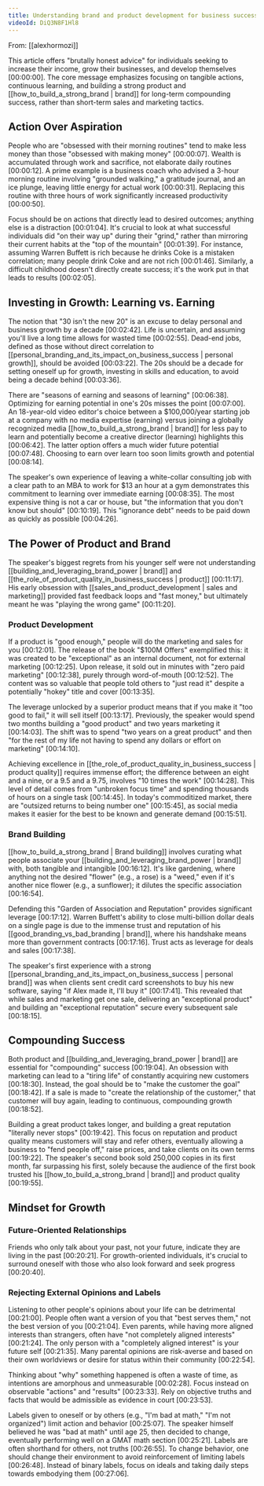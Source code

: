 ```yaml
---
title: Understanding brand and product development for business success
videoId: DiQ3N8F1Hl8
---
```


From: [[alexhormozi]] <br/> 

This article offers "brutally honest advice" for individuals seeking to increase their income, grow their businesses, and develop themselves <a class="yt-timestamp" data-t="00:00:00">[00:00:00]</a>. The core message emphasizes focusing on tangible actions, continuous learning, and building a strong product and [[how_to_build_a_strong_brand | brand]] for long-term compounding success, rather than short-term sales and marketing tactics.

## Action Over Aspiration

People who are "obsessed with their morning routines" tend to make less money than those "obsessed with making money" <a class="yt-timestamp" data-t="00:00:07">[00:00:07]</a>. Wealth is accumulated through work and sacrifice, not elaborate daily routines <a class="yt-timestamp" data-t="00:00:12">[00:00:12]</a>. A prime example is a business coach who advised a 3-hour morning routine involving "grounded walking," a gratitude journal, and an ice plunge, leaving little energy for actual work <a class="yt-timestamp" data-t="00:00:31">[00:00:31]</a>. Replacing this routine with three hours of work significantly increased productivity <a class="yt-timestamp" data-t="00:00:50">[00:00:50]</a>.

Focus should be on actions that directly lead to desired outcomes; anything else is a distraction <a class="yt-timestamp" data-t="00:01:04">[00:01:04]</a>. It's crucial to look at what successful individuals did "on their way up" during their "grind," rather than mirroring their current habits at the "top of the mountain" <a class="yt-timestamp" data-t="00:01:39">[00:01:39]</a>. For instance, assuming Warren Buffett is rich because he drinks Coke is a mistaken correlation; many people drink Coke and are not rich <a class="yt-timestamp" data-t="00:01:46">[00:01:46]</a>. Similarly, a difficult childhood doesn't directly create success; it's the work put in that leads to results <a class="yt-timestamp" data-t="00:02:05">[00:02:05]</a>.

## Investing in Growth: Learning vs. Earning

The notion that "30 isn't the new 20" is an excuse to delay personal and business growth by a decade <a class="yt-timestamp" data-t="00:02:42">[00:02:42]</a>. Life is uncertain, and assuming you'll live a long time allows for wasted time <a class="yt-timestamp" data-t="00:02:55">[00:02:55]</a>. Dead-end jobs, defined as those without direct correlation to [[personal_branding_and_its_impact_on_business_success | personal growth]], should be avoided <a class="yt-timestamp" data-t="00:03:22">[00:03:22]</a>. The 20s should be a decade for setting oneself up for growth, investing in skills and education, to avoid being a decade behind <a class="yt-timestamp" data-t="00:03:36">[00:03:36]</a>.

There are "seasons of earning and seasons of learning" <a class="yt-timestamp" data-t="00:06:38">[00:06:38]</a>. Optimizing for earning potential in one's 20s misses the point <a class="yt-timestamp" data-t="00:07:00">[00:07:00]</a>. An 18-year-old video editor's choice between a $100,000/year starting job at a company with no media expertise (earning) versus joining a globally recognized media [[how_to_build_a_strong_brand | brand]] for less pay to learn and potentially become a creative director (learning) highlights this <a class="yt-timestamp" data-t="00:06:42">[00:06:42]</a>. The latter option offers a much wider future potential <a class="yt-timestamp" data-t="00:07:48">[00:07:48]</a>. Choosing to earn over learn too soon limits growth and potential <a class="yt-timestamp" data-t="00:08:14">[00:08:14]</a>.

The speaker's own experience of leaving a white-collar consulting job with a clear path to an MBA to work for $13 an hour at a gym demonstrates this commitment to learning over immediate earning <a class="yt-timestamp" data-t="00:08:35">[00:08:35]</a>. The most expensive thing is not a car or house, but "the information that you don't know but should" <a class="yt-timestamp" data-t="00:10:19">[00:10:19]</a>. This "ignorance debt" needs to be paid down as quickly as possible <a class="yt-timestamp" data-t="00:04:26">[00:04:26]</a>.

## The Power of Product and Brand

The speaker's biggest regrets from his younger self were not understanding [[building_and_leveraging_brand_power | brand]] and [[the_role_of_product_quality_in_business_success | product]] <a class="yt-timestamp" data-t="00:11:17">[00:11:17]</a>. His early obsession with [[sales_and_product_development | sales and marketing]] provided fast feedback loops and "fast money," but ultimately meant he was "playing the wrong game" <a class="yt-timestamp" data-t="00:11:20">[00:11:20]</a>.

### Product Development
If a product is "good enough," people will do the marketing and sales for you <a class="yt-timestamp" data-t="00:12:01">[00:12:01]</a>. The release of the book "$100M Offers" exemplified this: it was created to be "exceptional" as an internal document, not for external marketing <a class="yt-timestamp" data-t="00:12:25">[00:12:25]</a>. Upon release, it sold out in minutes with "zero paid marketing" <a class="yt-timestamp" data-t="00:12:38">[00:12:38]</a>, purely through word-of-mouth <a class="yt-timestamp" data-t="00:12:52">[00:12:52]</a>. The content was so valuable that people told others to "just read it" despite a potentially "hokey" title and cover <a class="yt-timestamp" data-t="00:13:35">[00:13:35]</a>.

The leverage unlocked by a superior product means that if you make it "too good to fail," it will sell itself <a class="yt-timestamp" data-t="00:13:17">[00:13:17]</a>. Previously, the speaker would spend two months building a "good product" and two years marketing it <a class="yt-timestamp" data-t="00:14:03">[00:14:03]</a>. The shift was to spend "two years on a great product" and then "for the rest of my life not having to spend any dollars or effort on marketing" <a class="yt-timestamp" data-t="00:14:10">[00:14:10]</a>.

Achieving excellence in [[the_role_of_product_quality_in_business_success | product quality]] requires immense effort; the difference between an eight and a nine, or a 9.5 and a 9.75, involves "10 times the work" <a class="yt-timestamp" data-t="00:14:28">[00:14:28]</a>. This level of detail comes from "unbroken focus time" and spending thousands of hours on a single task <a class="yt-timestamp" data-t="00:14:45">[00:14:45]</a>. In today's commoditized market, there are "outsized returns to being number one" <a class="yt-timestamp" data-t="00:15:45">[00:15:45]</a>, as social media makes it easier for the best to be known and generate demand <a class="yt-timestamp" data-t="00:15:51">[00:15:51]</a>.

### Brand Building
[[how_to_build_a_strong_brand | Brand building]] involves curating what people associate your [[building_and_leveraging_brand_power | brand]] with, both tangible and intangible <a class="yt-timestamp" data-t="00:16:12">[00:16:12]</a>. It's like gardening, where anything not the desired "flower" (e.g., a rose) is a "weed," even if it's another nice flower (e.g., a sunflower); it dilutes the specific association <a class="yt-timestamp" data-t="00:16:54">[00:16:54]</a>.

Defending this "Garden of Association and Reputation" provides significant leverage <a class="yt-timestamp" data-t="00:17:12">[00:17:12]</a>. Warren Buffett's ability to close multi-billion dollar deals on a single page is due to the immense trust and reputation of his [[good_branding_vs_bad_branding | brand]], where his handshake means more than government contracts <a class="yt-timestamp" data-t="00:17:16">[00:17:16]</a>. Trust acts as leverage for deals and sales <a class="yt-timestamp" data-t="00:17:38">[00:17:38]</a>.

The speaker's first experience with a strong [[personal_branding_and_its_impact_on_business_success | personal brand]] was when clients sent credit card screenshots to buy his new software, saying "if Alex made it, I'll buy it" <a class="yt-timestamp" data-t="00:17:41">[00:17:41]</a>. This revealed that while sales and marketing get one sale, delivering an "exceptional product" and building an "exceptional reputation" secure every subsequent sale <a class="yt-timestamp" data-t="00:18:15">[00:18:15]</a>.

## Compounding Success

Both product and [[building_and_leveraging_brand_power | brand]] are essential for "compounding" success <a class="yt-timestamp" data-t="00:19:04">[00:19:04]</a>. An obsession with marketing can lead to a "tiring life" of constantly acquiring new customers <a class="yt-timestamp" data-t="00:18:30">[00:18:30]</a>. Instead, the goal should be to "make the customer the goal" <a class="yt-timestamp" data-t="00:18:42">[00:18:42]</a>. If a sale is made to "create the relationship of the customer," that customer will buy again, leading to continuous, compounding growth <a class="yt-timestamp" data-t="00:18:52">[00:18:52]</a>.

Building a great product takes longer, and building a great reputation "literally never stops" <a class="yt-timestamp" data-t="00:19:42">[00:19:42]</a>. This focus on reputation and product quality means customers will stay and refer others, eventually allowing a business to "fend people off," raise prices, and take clients on its own terms <a class="yt-timestamp" data-t="00:19:22">[00:19:22]</a>. The speaker's second book sold 250,000 copies in its first month, far surpassing his first, solely because the audience of the first book trusted his [[how_to_build_a_strong_brand | brand]] and product quality <a class="yt-timestamp" data-t="00:19:55">[00:19:55]</a>.

## Mindset for Growth

### Future-Oriented Relationships
Friends who only talk about your past, not your future, indicate they are living in the past <a class="yt-timestamp" data-t="00:20:21">[00:20:21]</a>. For growth-oriented individuals, it's crucial to surround oneself with those who also look forward and seek progress <a class="yt-timestamp" data-t="00:20:40">[00:20:40]</a>.

### Rejecting External Opinions and Labels
Listening to other people's opinions about your life can be detrimental <a class="yt-timestamp" data-t="00:21:00">[00:21:00]</a>. People often want a version of you that "best serves them," not the best version of you <a class="yt-timestamp" data-t="00:21:04">[00:21:04]</a>. Even parents, while having more aligned interests than strangers, often have "not completely aligned interests" <a class="yt-timestamp" data-t="00:21:24">[00:21:24]</a>. The only person with a "completely aligned interest" is your future self <a class="yt-timestamp" data-t="00:21:35">[00:21:35]</a>. Many parental opinions are risk-averse and based on their own worldviews or desire for status within their community <a class="yt-timestamp" data-t="00:22:54">[00:22:54]</a>.

Thinking about "why" something happened is often a waste of time, as intentions are amorphous and unmeasurable <a class="yt-timestamp" data-t="00:02:28">[00:02:28]</a>. Focus instead on observable "actions" and "results" <a class="yt-timestamp" data-t="00:23:33">[00:23:33]</a>. Rely on objective truths and facts that would be admissible as evidence in court <a class="yt-timestamp" data-t="00:23:53">[00:23:53]</a>.

Labels given to oneself or by others (e.g., "I'm bad at math," "I'm not organized") limit action and behavior <a class="yt-timestamp" data-t="00:25:07">[00:25:07]</a>. The speaker himself believed he was "bad at math" until age 25, then decided to change, eventually performing well on a GMAT math section <a class="yt-timestamp" data-t="00:25:21">[00:25:21]</a>. Labels are often shorthand for others, not truths <a class="yt-timestamp" data-t="00:26:55">[00:26:55]</a>. To change behavior, one should change their environment to avoid reinforcement of limiting labels <a class="yt-timestamp" data-t="00:26:48">[00:26:48]</a>. Instead of binary labels, focus on ideals and taking daily steps towards embodying them <a class="yt-timestamp" data-t="00:27:06">[00:27:06]</a>.